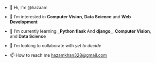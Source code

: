 - 👋 Hi, I’m @hazaam


- 👀 I’m interested in **Computer Vision**, **Data Science** and **Web Development**


- 🌱 I’m currently learning **_Python flask** And **django_**, **Computer Vision**, and **Data Science**


- 💞️ I’m looking to collaborate with _yet to decide_


- 📫 How to reach me hazamkhan328@gmail.com

<!---
hazam328/hazam328 is a ✨ special ✨ repository because its `README.md` (this file) appears on your GitHub profile.
You can click the Preview link to take a look at your changes.
--->
